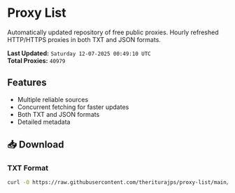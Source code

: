 # Proxy List

Automatically updated repository of free public proxies. Hourly refreshed HTTP/HTTPS proxies in both TXT and JSON formats.

**Last Updated:** `Saturday 12-07-2025 00:49:10 UTC`  
**Total Proxies:** `40979`

## Features
- Multiple reliable sources
- Concurrent fetching for faster updates
- Both TXT and JSON formats
- Detailed metadata

## 📥 Download

### TXT Format
```bash
curl -O https://raw.githubusercontent.com/theriturajps/proxy-list/main/proxies.txt